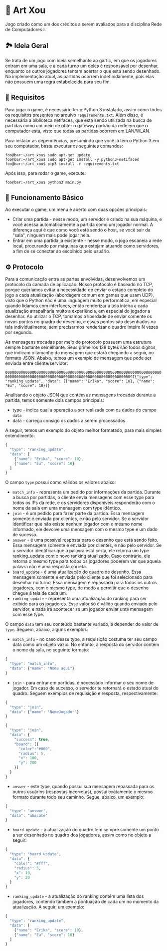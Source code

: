 # :art: Art Xou

Jogo criado como um dos créditos a serem avaliados para a disciplina Rede de Computadores I.

## :national_park: Ideia Geral

Se trata de um jogo com ideia semelhante ao gartic, em que os jogadores entram em uma sala, e a cada turno um deles é responsável por desenhar, enquanto os outros jogadores tentam acertar o que está sendo desenhado. Na implementação atual, as partidas ocorrem indefinidamente, pois elas não possuem uma regra estabelecida para seu fim.

## :pencil: Requisitos

Para jogar o game, é necessário ter o Python 3 instalado, assim como todos os requisitos presentes no arquivo `requirements.txt`. Além disso, é necessária a biblioteca netifaces, que está sendo utilizada na busca de partidas como um meio de obter o gateway padrão da rede em que o computador está, visto que todas as partidas ocorrem em LAN/WLAN.

Para instalar as dependências, presumindo que você já tem o Python 3 em seu computador, basta executar os seguintes comandos:

```console
foo@bar:~/art_xou$ sudo apt-get update
foo@bar:~/art_xou$ sudo apt-get install -y python3-netifaces
foo@bar:~/art_xou$ pip3 install -r requirements.txt 
```

Após isso, para rodar o game, execute:

```console
foo@bar:~/art_xou$ python3 main.py
```

## :monocle_face: Funcionamento Básico

Ao executar o game, um menu é aberto com duas opções principais:

* Criar uma partida - nesse modo, um servidor é criado na sua máquina, e você acessa automaticamente a partida como um jogador normal. A diferença aqui é que como você está sendo o host, se você sair da "sala", ninguém mais pode jogar nela.
* Entrar em uma partida já existente - nesse modo, o jogo escaneia a rede local, procurando por máquinas que estejam atuando como servidores, a fim de se conectar ao escolhido pelo usuário.

## :gear: Protocolo

Para a comunicação entre as partes envolvidas, desenvolvemos um protocolo da camada de aplicação. Nosso protocolo é baseado no TCP, porque queríamos evitar a necessidade de enviar o estado completo do jogo a cada atualização (abordagem comum em games que usam UDP), visto que o Python não é uma linguagem muito performática, em especial quando lidamos com interfaces, então renderizar a tela inteira a cada atualização atrapalharia muito a experiência, em especial do jogador a desenhar. Ao utilizar o TCP, tomamos a liberdade de enviar somente os novos pontos no quadro de desenho, e esses pontos são desenhados na tela individualmente, sem precisarmos renderizar o quadro inteiro N vezes por segundo.

As mensagens trocadas por meio do protocolo possuem uma estrutura sempre bastante semelhante. Seus primeiros 128 bytes são todos dígitos, que indicam o tamanho da mensagem que estará chegando a seguir, no formato JSON. Abaixo, temos um exemplo de mensagem que pode ser enviada entre cliente/servidor:

`00000000000000000000000000000000000000000000000000000000000000000000000000000000000000000000000000000000000000000000000000000097{"type": "ranking_update", "data": [{"name": "Erika", "score": 10}, {"name": "Eu", "score": 10}]}`

Analisando o objeto JSON que contém as mensagens trocadas durante a partida, temos somente dois campos principais:
* type - indica qual a operação a ser realizada com os dados do campo `data`
* data - carrega consigo os dados a serem processados

A seguir, temos um exemplo do objeto melhor formatado, para mais simples entendimento:

```javascript
{
  "type": "ranking_update",
  "data": [
    {"name": "Erika", "score": 10},
    {"name": "Eu", "score": 10}
  ]
}
```

O campo `type` possui como válidos os valores abaixo:
* `match_info` - representa um pedido por informações da partida. Durante a busca por partidas, o cliente envia mensagens com esse type para todos os IPs da rede, e os servidores disponíveis responderão com o nome da sala em uma mensagem com type idêntico.
* `join` - é um pedido para fazer parte da partida. Essa mensagem somente é enviada por clientes, e não pelo servidor. Se o servidor identificar que não existe nenhum jogador com o mesmo nome informado, ele devolve uma mensagem com o mesmo type e um dado de sucesso.
* `answer` - é uma possível resposta para o desenho que está sendo feito. Essa mensagem somente é enviada por clientes, e não pelo servidor. Se o servidor identificar que a palavra está certa, ele retorna um type ranking_update com o novo ranking atualizado. Caso contrário, ele retorna o mesmo type para todos os jogadores poderem ver que aquela palavra não é uma resposta correta.
* `board_update` - é uma atualização do quadro de desenho. Essa mensagem somente é enviada pelo cliente que foi selecionado para desenhar no turno. Essa mensagem é repassada para todos os outros jogadores, com o mesmo type, de modo a permitir que o desenho chegue à tela de cada um.
* `ranking_update` - representa uma atualização do ranking para ser exibido para os jogadores. Esse valor só é válido quando enviado pelo servidor, e nada irá acontecer se um jogador enviar uma mensagem com esse type.

O campo `data` tem seu conteúdo bastante variado, a depender do valor de `type`. Seguem, abaixo, alguns exemplos:

* `match_info` - no caso desse type, a requisição costuma ter seu campo data como um objeto vazio. No entanto, a resposta do servidor contém o nome da sala, no seguinte formato:

```javascript
{
  "type": "match_info",
  "data": {"name": "Nome aqui"}
}
```
* `join` - para entrar em partidas, é necessário informar o seu nome de jogador. Em caso de sucesso, o servidor te retornará o estado atual do quadro. Seguem exemplos de requisição e resposta, respectivamente:


```javascript
{
  "type": "join",
  "data": {"name": "NomeJogador"}
}
```

```javascript
{
  "type": "join",
  "data": {
    "success": true,
    "board": [{
      "color":"#000",
      "radius": 5,
      "x": 100,
      "y": 200 
    }]
  }
}
```
* `answer` - este type, quando possui sua mensagem repassada para os outros usuários (respostas incorretas), possui exatamente o mesmo formato durante todo seu caminho. Segue, abaixo, um exemplo:

```javascript
{
  "type": "answer",
  "data": "abacate"
}
```

* `board_update` - a atualização do quadro tem sempre somente um ponto a ser desenhado no quadro dos jogadores, assim como no objeto a seguir:

```javascript
{
  "type": "board_update",
  "data": {
    "color": "#fff",
    "radius": 5,
    "x": 10,
    "y": 20
  }
}
```

* `ranking_update` - a atualização do ranking contém uma lista dos jogadores, contendo também a pontuação de cada um no momento da atualização. A seguir, um exemplo:

```javascript
{
  "type": "ranking_update",
  "data": [
    {"name": "Erika", "score": 10},
    {"name": "Eu", "score": 10}
  ]
}
```
